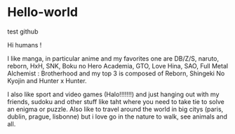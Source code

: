 # Hello-world
test github


Hi humans !

I like manga, in particular anime and my favorites one are DB/Z/S, naruto, reborn, HxH, SNK, Boku no Hero Academia, GTO, Love Hina, SAO, Full Metal Alchemist : Brotherhood and my top 3 is composed of Reborn, Shingeki No Kyojin and Hunter x Hunter.

I also like sport and video games (Halo!!!!!!!) and just hanging out with my friends, sudoku and other stuff like taht where you need to take tie to solve an enigma or puzzle. Also like to travel around the world in big citys (paris, dublin, prague, lisbonne) but i love go in the nature to walk, see animals and all. 

